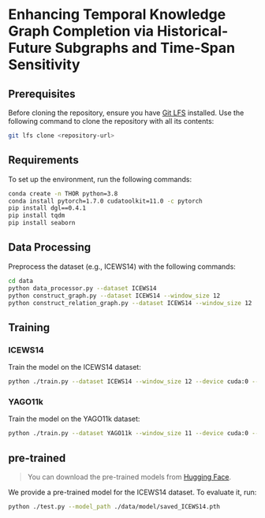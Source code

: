 # Enhancing Temporal Knowledge Graph Completion via Historical-Future Subgraphs and Time-Span Sensitivity

## Prerequisites

Before cloning the repository, ensure you have [Git LFS](https://git-lfs.com/) installed. Use the following command to clone the repository with all its contents:

```bash
git lfs clone <repository-url>
```

## Requirements

To set up the environment, run the following commands:

```bash
conda create -n THOR python=3.8
conda install pytorch=1.7.0 cudatoolkit=11.0 -c pytorch
pip install dgl==0.4.1
pip install tqdm
pip install seaborn
```

## Data Processing

Preprocess the dataset (e.g., ICEWS14) with the following commands:

```bash
cd data
python data_processor.py --dataset ICEWS14
python construct_graph.py --dataset ICEWS14 --window_size 12
python construct_relation_graph.py --dataset ICEWS14 --window_size 12
```

## Training

### ICEWS14

Train the model on the ICEWS14 dataset:

```bash
python ./train.py --dataset ICEWS14 --window_size 12 --device cuda:0 --aT_ratio 0.85 --rel_ratio 0.2
```

### YAGO11k

Train the model on the YAGO11k dataset:

```bash
python ./train.py --dataset YAGO11k --window_size 11 --device cuda:0 --aT_ratio 0.8 --rel_ratio 0.05
```

## pre-trained
> You can download the pre-trained models from [Hugging Face](https://huggingface.co/moyeezy/HFTS/tree/main).

We provide a pre-trained model for the ICEWS14 dataset. To evaluate it, run:

```bash
python ./test.py --model_path ./data/model/saved_ICEWS14.pth
```
